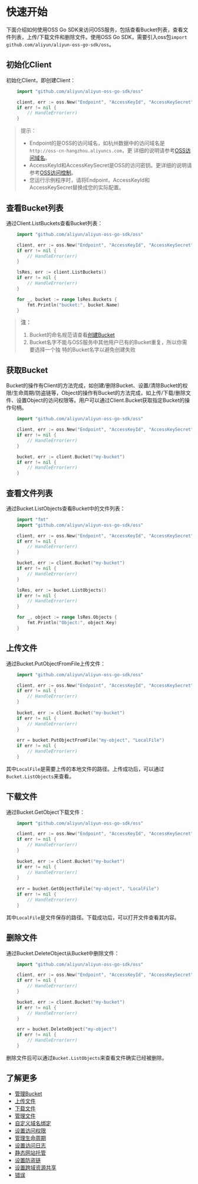 # 快速开始

下面介绍如何使用OSS Go SDK来访问OSS服务，包括查看Bucket列表，查看文
件列表，上传/下载文件和删除文件。使用OSS Go SDK，需要引入oss包`import github.com/aliyun/aliyun-oss-go-sdk/oss`。

## 初始化Client

初始化Client，即创建Client：
```go
    import "github.com/aliyun/aliyun-oss-go-sdk/oss"

    client, err := oss.New("Endpoint", "AccessKeyId", "AccessKeySecret")
    if err != nil {
        // HandleError(err)
    }
```

> 提示：
> 
> - Endpoint的是OSS的访问域名，如杭州数据中的访问域名是`http://oss-cn-hangzhou.aliyuncs.com`，更
> 详细的说明请参考[OSS访问域名](https://help.aliyun.com/document_detail/oss/user_guide/oss_concept/endpoint.html)。
> - AccessKeyId和AccessKeySecret是OSS的访问密钥。更详细的说明请参考[OSS访问控制](https://help.aliyun.com/document_detail/oss/user_guide/security_management/access_control.html)。
> - 您运行示例程序时，请将Endpoint，AccessKeyId和AccessKeySecret替换成您的实际配置。
>

## 查看Bucket列表

通过Client.ListBuckets查看Bucket列表：
```go
    import "github.com/aliyun/aliyun-oss-go-sdk/oss"

    client, err := oss.New("Endpoint", "AccessKeyId", "AccessKeySecret")
    if err != nil {
        // HandleError(err)
    }

    lsRes, err := client.ListBuckets()
    if err != nil {
        // HandleError(err)
    } 

    for _, bucket := range lsRes.Buckets {
        fmt.Println("bucket:", bucket.Name)
    }
```

> **注：**
> 
> 1. Bucket的命名规范请查看[创建Bucket]({{doc/[2]Get-Started/快速开始.md}})
> 2. Bucket名字不能与OSS服务中其他用户已有的Bucket重复，所以你需要选择一个独
>    特的Bucket名字以避免创建失败

## 获取Bucket
Bucket的操作有Client的方法完成，如创建/删除Bucket、设置/清除Bucket的权限/生命周期/防盗链等，Object的操作有Bucket的方法完成，如上传/下载/删除文件、设置Object的访问权限等。用户可以通过Client.Bucket获取指定Bucket的操作句柄。

```go
    import "github.com/aliyun/aliyun-oss-go-sdk/oss"

    client, err := oss.New("Endpoint", "AccessKeyId", "AccessKeySecret")
    if err != nil {
        // HandleError(err)
    }

    bucket, err := client.Bucket("my-bucket")
    if err != nil {
        // HandleError(err)
    }
```

## 查看文件列表

通过Bucket.ListObjects查看Bucket中的文件列表：
```go
    import "fmt"
    import "github.com/aliyun/aliyun-oss-go-sdk/oss"

    client, err := oss.New("Endpoint", "AccessKeyId", "AccessKeySecret")
    if err != nil {
        // HandleError(err)
    }

    bucket, err := client.Bucket("my-bucket")
    if err != nil {
        // HandleError(err)
    }

    lsRes, err := bucket.ListObjects()
    if err != nil {
        // HandleError(err)
    }

    for _, object := range lsRes.Objects {
        fmt.Println("Object:", object.Key)
    }
```

## 上传文件

通过Bucket.PutObjectFromFile上传文件：
```go
    import "github.com/aliyun/aliyun-oss-go-sdk/oss"

    client, err := oss.New("Endpoint", "AccessKeyId", "AccessKeySecret")
    if err != nil {
        // HandleError(err)
    }
    
    bucket, err := client.Bucket("my-bucket")
    if err != nil {
        // HandleError(err)
    }
    
    err = bucket.PutObjectFromFile("my-object", "LocalFile")
    if err != nil {
        // HandleError(err)
    }
```

其中`LocalFile`是需要上传的本地文件的路径。上传成功后，可以通过
`Bucket.ListObjects`来查看。

## 下载文件

通过Bucket.GetObject下载文件：
```go
    import "github.com/aliyun/aliyun-oss-go-sdk/oss"

    client, err := oss.New("Endpoint", "AccessKeyId", "AccessKeySecret")
    if err != nil {
        // HandleError(err)
    }
    
    bucket, err := client.Bucket("my-bucket")
    if err != nil {
        // HandleError(err)
    }
    
    err = bucket.GetObjectToFile("my-object", "LocalFile")
    if err != nil {
        // HandleError(err)
    }
```

其中`LocalFile`是文件保存的路径。下载成功后，可以打开文件查看其内容。

## 删除文件

通过Bucket.DeleteObject从Bucket中删除文件：
```go
    import "github.com/aliyun/aliyun-oss-go-sdk/oss"

    client, err := oss.New("Endpoint", "AccessKeyId", "AccessKeySecret")
    if err != nil {
        // HandleError(err)
    }

    bucket, err := client.Bucket("my-bucket")
    if err != nil {
        // HandleError(err)
    }

    err = bucket.DeleteObject("my-object")
    if err != nil {
        // HandleError(err)
    }
```

删除文件后可以通过`Bucket.ListObjects`来查看文件确实已经被删除。


## 了解更多

- [管理Bucket]({{doc/[5]SDK/Go-SDK/管理Bucket.md}})
- [上传文件]({{doc/[5]SDK/Go-SDK/上传文件.md}})
- [下载文件]({{doc/[5]SDK/Go-SDK/下载文件.md}})
- [管理文件]({{doc/[5]SDK/Go-SDK/管理文件.md}})
- [自定义域名绑定]({{doc/[5]SDK/Go-SDK/自定义域名绑定.md}})
- [设置访问权限]({{doc/[5]SDK/Go-SDK/设置访问权限.md}})
- [管理生命周期]({{doc/[5]SDK/Go-SDK/管理生命周期.md}})
- [设置访问日志]({{doc/[5]SDK/Go-SDK/设置访问日志.md}})
- [静态网站托管]({{doc/[5]SDK/Go-SDK/静态网站托管.md}})
- [设置防盗链]({{doc/[5]SDK/Go-SDK/设置防盗链.md}})
- [设置跨域资源共享]({{doc/[5]SDK/Go-SDK/设置跨域资源共享.md}})
- [错误]({{doc/[5]SDK/Go-SDK/错误.md}})

